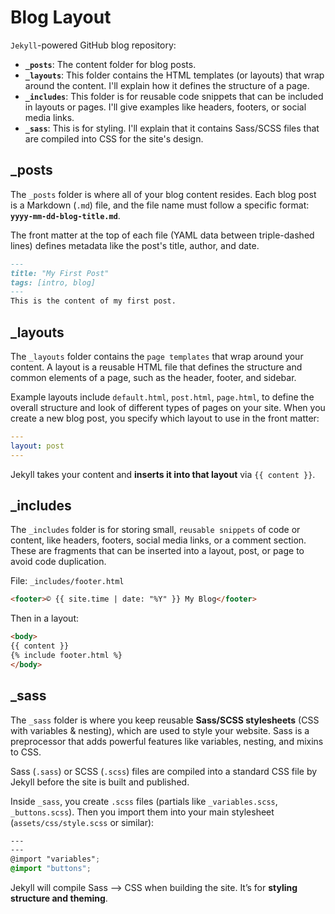# Blog Layout

`Jekyll`-powered GitHub blog repository:
- **`_posts`**: The content folder for blog posts.
- **`_layouts`**: This folder contains the HTML templates (or layouts) that wrap around the content. I'll explain how it defines the structure of a page.
- **`_includes`**: This folder is for reusable code snippets that can be included in layouts or pages. I'll give examples like headers, footers, or social media links.
- **`_sass`**: This is for styling. I'll explain that it contains Sass/SCSS files that are compiled into CSS for the site's design.

## _posts
The `_posts` folder is where all of your blog content resides. Each blog post is a Markdown (`.md`) file, and the file name must follow a specific format: **`yyyy-mm-dd-blog-title.md`**.

The front matter at the top of each file (YAML data between triple-dashed lines) defines metadata like the post's title, author, and date.
```markdown
---
title: "My First Post"
tags: [intro, blog]
---
This is the content of my first post.
```

## _layouts
The `_layouts` folder contains the `page templates` that wrap around your content. A layout is a reusable HTML file that defines the structure and common elements of a page, such as the header, footer, and sidebar.

Example layouts include `default.html`, `post.html`, `page.html`, to define the overall structure and look of different types of pages on your site. When you create a new blog post, you specify which layout to use in the front matter:
```yaml
---
layout: post
---
```
Jekyll takes your content and **inserts it into that layout** via `{{ content }}`.

## _includes
The `_includes` folder is for storing small, `reusable snippets` of code or content, like headers, footers, social media links, or a comment section. These are fragments that can be inserted into a layout, post, or page to avoid code duplication.

File: `_includes/footer.html`
```html
<footer>© {{ site.time | date: "%Y" }} My Blog</footer>
```

Then in a layout:
```html
<body>
{{ content }}
{% include footer.html %}
</body>
```

## _sass
The `_sass` folder is where you keep reusable **Sass/SCSS stylesheets** (CSS with variables & nesting), which are used to style your website. Sass is a preprocessor that adds powerful features like variables, nesting, and mixins to CSS.

Sass (`.sass`) or SCSS (`.scss`) files are compiled into a standard CSS file by Jekyll before the site is built and published.

Inside `_sass`, you create `.scss` files (partials like `_variables.scss`, `_buttons.scss`). Then you import them into your main stylesheet (`assets/css/style.scss` or similar):
```scss
---
---
@import "variables";
@import "buttons";
```
Jekyll will compile Sass --> CSS when building the site. It’s for **styling structure and theming**.
